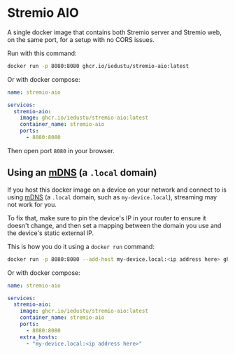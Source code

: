 # Stremio AIO
A single docker image that contains both Stremio server and Stremio web, on the same port, for a setup with no CORS issues.

Run with this command:
```bash
docker run -p 8080:8080 ghcr.io/iedustu/stremio-aio:latest
```

Or with docker compose:
```yaml
name: stremio-aio

services:
  stremio-aio:
    image: ghcr.io/iedustu/stremio-aio:latest
    container_name: stremio-aio
    ports:
      - 8080:8080
```

Then open port `8080` in your browser.

## Using an [mDNS](https://en.wikipedia.org/wiki/Multicast_DNS) (a `.local` domain)
If you host this docker image on a device on your network and connect to is using [mDNS](https://en.wikipedia.org/wiki/Multicast_DNS) (a `.local` domain, such as `my-device.local`), streaming may not work for you.

To fix that, make sure to pin the device's IP in your router to ensure it doesn't change, and then set a mapping between the domain you use and the device's static external IP.

This is how you do it using a `docker run` command:
```bash
docker run -p 8080:8080 --add-host my-device.local:<ip address here> ghcr.io/iedustu/stremio-aio:latest
```

Or with docker compose:
```yaml
name: stremio-aio

services:
  stremio-aio:
    image: ghcr.io/iedustu/stremio-aio:latest
    container_name: stremio-aio
    ports:
      - 8080:8080
    extra_hosts:
      - "my-device.local:<ip address here>"
```
